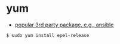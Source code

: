 # yum



* [popular 3rd party package, e.g., ansible](https://www.cyberciti.biz/faq/installing-rhel-epel-repo-on-centos-redhat-7-x/)

```sh
$ sudo yum install epel-release
```
